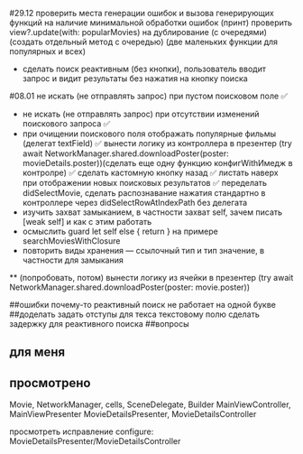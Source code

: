 #29.12
проверить места генерации ошибок и вызова генерирующих функций на наличие минимальной обработки ошибок (принт)
проверить view?.update(with: popularMovies) на дублирование (с очередями) (создать отдельный метод с очередью) (две маленьких функции для популярных и всех)
* сделать поиск реактивным (без кнопки), пользователь вводит запрос и видит результаты без нажатия на кнопку поиска

#08.01
не искать (не отправлять запрос) при пустом поисковом поле ✅
* не искать (не отправлять запрос) при отсутствии изменений поискового запроса ✅
* при очищении поискового поля отображать популярные фильмы (делегат textField) ✅
вынести логику из контроллера в презентер (try await NetworkManager.shared.downloadPoster(poster: movieDetails.poster))(сделать еще одну функцию конфигWithИмедж в контролре) ✅
сделать кастомную кнопку назад ✅
листать наверх при отображении новых поисковых результатов ✅
переделать didSelectMovie, сделать распознавание нажатия стандартно в контроллере через didSelectRowAtIndexPath без делегата
* изучить захват замыканием, в частности захват self, зачем писать [weak self] и как с этим работать
* осмыслить guard let self else { return } на примере searchMoviesWithClosure
* повторить виды хранения — ссылочный тип и тип значение, в частности для замыкания

** (попробовать, потом)
вынести логику из ячейки в презентер (try await NetworkManager.shared.downloadPoster(poster: movie.poster))

##ошибки
почему-то реактивный поиск не работает на одной букве
##доделать
задать отступы для текса текстовому полю
сделать задержку для реактивного поиска
##вопросы

## для меня
## просмотрено
Movie, NetworkManager, cells, SceneDelegate,  Builder
MainViewController, MainViewPresenter
MovieDetailsPresenter, MovieDetailsController

просмотреть исправление configure: MovieDetailsPresenter/MovieDetailsController
